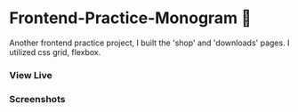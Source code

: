# Frontend-Practice-Monogram 🎹
Another frontend practice project, I built the 'shop' and 'downloads' pages. I utilized css grid, flexbox. 
### View Live
### Screenshots
